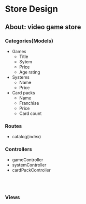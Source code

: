 # Store Design
## About: video game store <br>
### **Categories(Models)**
- Games
    - Title
    - Sytem
    - Price
    - Age rating
- Systems
    - Name
    - Price
- Card packs
    - Name 
    - Franchise
    - Price
    - Card count
### **Routes**
- catalog(index)
### **Controllers**
- gameController
- systemController
- cardPackController

<br><br>
### **Views** 